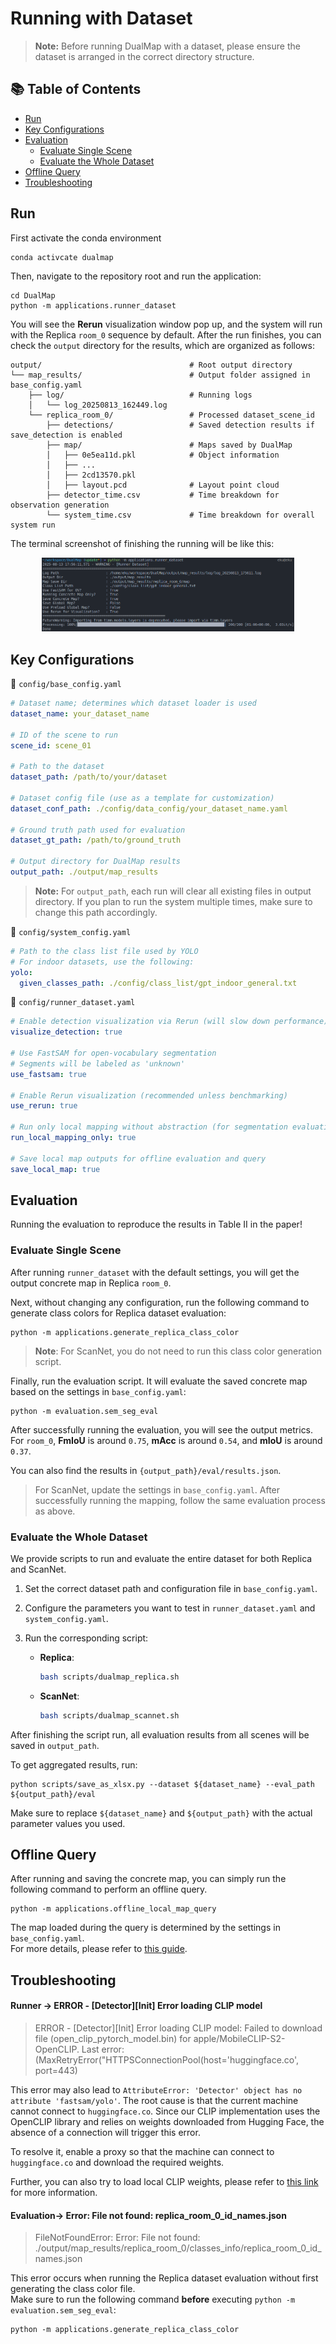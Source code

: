 # Running with Dataset

> **Note:** Before running DualMap with a dataset, please ensure the dataset is arranged in the correct directory structure.

## 📚 Table of Contents
- [Run](#run)
- [Key Configurations](#key-configurations)
- [Evaluation](#evaluation)
  - [Evaluate Single Scene](#evaluate-single-scene)
  - [Evaluate the Whole Dataset](#evaluate-the-whole-dataset)
- [Offline Query](#offline-query)
- [Troubleshooting](#troubleshooting)

## Run
First activate the conda environment
```
conda activcate dualmap
```

Then, navigate to the repository root and run the application:
```
cd DualMap
python -m applications.runner_dataset
```

You will see the **Rerun** visualization window pop up, and the system will run with the Replica `room_0` sequence by default.
After the run finishes, you can check the `output` directory for the results, which are organized as follows:

```
output/                                 # Root output directory 
└── map_results/                        # Output folder assigned in base_config.yaml
    ├── log/                            # Running logs
    │   └── log_20250813_162449.log
    └── replica_room_0/                 # Processed dataset_scene_id
        ├── detections/                 # Saved detection results if save_detection is enabled
        ├── map/                        # Maps saved by DualMap
        │   ├── 0e5ea11d.pkl            # Object information
        │   ├── ...
        │   ├── 2cd13570.pkl
        │   ├── layout.pcd              # Layout point cloud
        ├── detector_time.csv           # Time breakdown for observation generation
        └── system_time.csv             # Time breakdown for overall system run
```

The terminal screenshot of finishing the running will be like this:
<p align="center">
    <img src="../image/app_dataset/runner_dataset_ok.png" width="80%">
</p>

## Key Configurations

📁 `config/base_config.yaml`

```yaml
# Dataset name; determines which dataset loader is used
dataset_name: your_dataset_name

# ID of the scene to run
scene_id: scene_01

# Path to the dataset
dataset_path: /path/to/your/dataset

# Dataset config file (use as a template for customization)
dataset_conf_path: ./config/data_config/your_dataset_name.yaml

# Ground truth path used for evaluation
dataset_gt_path: /path/to/ground_truth

# Output directory for DualMap results
output_path: ./output/map_results
```
> **Note:** For `output_path`, each run will clear all existing files in output directory. If you plan to run the system multiple times, make sure to change this path accordingly.

📁 `config/system_config.yaml`
```yaml
# Path to the class list file used by YOLO
# For indoor datasets, use the following:
yolo:
  given_classes_path: ./config/class_list/gpt_indoor_general.txt
```
📁 `config/runner_dataset.yaml`

```yaml
# Enable detection visualization via Rerun (will slow down performance)
visualize_detection: true

# Use FastSAM for open-vocabulary segmentation
# Segments will be labeled as 'unknown'
use_fastsam: true

# Enable Rerun visualization (recommended unless benchmarking)
use_rerun: true

# Run only local mapping without abstraction (for segmentation evaluation)
run_local_mapping_only: true

# Save local map outputs for offline evaluation and query
save_local_map: true
```


## Evaluation

Running the evaluation to reproduce the results in Table II in the paper!

### Evaluate Single Scene
After running `runner_dataset` with the default settings, you will get the output concrete map in Replica `room_0`.

Next, without changing any configuration, run the following command to generate class colors for Replica dataset evaluation:
```
python -m applications.generate_replica_class_color
```
> **Note**: For ScanNet, you do not need to run this class color generation script.

Finally, run the evaluation script. It will evaluate the saved concrete map based on the settings in `base_config.yaml`:
```
python -m evaluation.sem_seg_eval
```
After successfully running the evaluation, you will see the output metrics. For `room_0`, **FmIoU** is around `0.75`, **mAcc** is around `0.54`, and **mIoU** is around `0.37`.

You can also find the results in `{output_path}/eval/results.json`.

> For ScanNet, update the settings in `base_config.yaml`. After successfully running the mapping, follow the same evaluation process as above.

### Evaluate the Whole Dataset
We provide scripts to run and evaluate the entire dataset for both Replica and ScanNet.

1. Set the correct dataset path and configuration file in `base_config.yaml`.  
2. Configure the parameters you want to test in `runner_dataset.yaml` and `system_config.yaml`.  
3. Run the corresponding script:

   - **Replica**:  
     ```bash
     bash scripts/dualmap_replica.sh
     ```

   - **ScanNet**:  
     ```bash
     bash scripts/dualmap_scannet.sh
     ```

After finishing the script run, all evaluation results from all scenes will be saved in `output_path`.

To get aggregated results, run:
```
python scripts/save_as_xlsx.py --dataset ${dataset_name} --eval_path ${output_path}/eval
```
Make sure to replace `${dataset_name}` and `${output_path}` with the actual parameter values you used. 

## Offline Query

After running and saving the concrete map, you can simply run the following command to perform an offline query.
```
python -m applications.offline_local_map_query
```

The map loaded during the query is determined by the settings in `base_config.yaml`.  
For more details, please refer to [this guide](./app_offline_query.md).


## Troubleshooting

#### Runner -> ERROR - [Detector][Init] Error loading CLIP model

> ERROR - [Detector][Init] Error loading CLIP model: Failed to download file (open_clip_pytorch_model.bin) for apple/MobileCLIP-S2-OpenCLIP. Last error: (MaxRetryError("HTTPSConnectionPool(host='huggingface.co', port=443)

This error may also lead to `AttributeError: 'Detector' object has no attribute 'fastsam/yolo'`. The root cause is that the current machine cannot connect to `huggingface.co`. Since our CLIP implementation uses the OpenCLIP library and relies on weights downloaded from Hugging Face, the absence of a connection will trigger this error. 

To resolve it, enable a proxy so that the machine can connect to `huggingface.co` and download the required weights.

Further, you can also try to load local CLIP weights, please refer to [this link](https://github.com/mlfoundations/open_clip?tab=readme-ov-file#loading-models) for more information.


#### Evaluation-> Error: File not found: replica_room_0_id_names.json

> FileNotFoundError: Error: File not found: ./output/map_results/replica_room_0/classes_info/replica_room_0_id_names.json

This error occurs when running the Replica dataset evaluation without first generating the class color file.  
Make sure to run the following command **before** executing `python -m evaluation.sem_seg_eval`:
```
python -m applications.generate_replica_class_color
```

